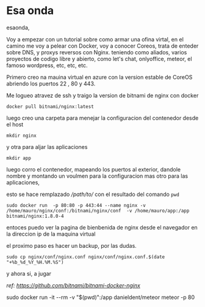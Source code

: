 # Esa onda
esaonda, 



Voy a empezar con un tutorial sobre como armar una ofina virtal, en el camino me voy a pelear con Docker, voy a conocer Coreos, trata de enteder sobre DNS, y proxys reversos con Nginx. teniendo como aliados, varios proyectos de codigo libre y abierto, como let's chat, onlyoffice, meteor, el famoso wordpress, etc, etc, etc.


Primero creo na mauina virtual en azure con la version estable de CoreOS abriendo los puertos 22 , 80 y 443.

Me logueo atravez de ssh y traigo la version de bitnami de nginx con docker

` docker pull bitnami/nginx:latest `

luego creo una carpeta para menejar la configuracion del contenedor desde el host

` mkdir nginx `

y otra para aljar las aplicaciones 

` mkdir app `
 
 luego corro el contenedor, mapeando los puertos al exterior, dandole nombre y montando un voulmen para la configuracion mas otro para las aplicaciones,

esto se hace remplazado */path/to/* con el resultado del comando ` pwd ` 

` sudo docker run  -p 80:80 -p 443:44 --name nginx -v /home/mauro/nginx/conf:/bitnami/nginx/conf  -v /home/mauro/app:/app bitnami/nginx:1.8.0-4 `

entoces puedo ver la pagina de bienbenida de nginx desde el navegador en la direccion ip de la maquina virtual

el proximo paso es hacer un backup, por las dudas.

` sudo cp nginx/conf/nginx.conf nginx/conf/nginx.conf.$(date "+%b_%d_%Y_%H.%M.%S") `

y ahora si, a jugar

*ref: https://github.com/bitnami/bitnami-docker-nginx*

sudo docker run -it --rm -v "$(pwd)":/app danieldent/meteor meteor -p 80
